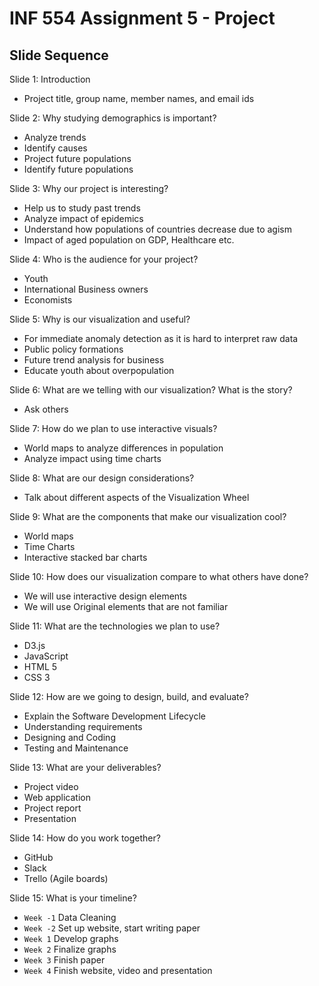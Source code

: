 # INF 554 Assignment 5 - Project

## Slide Sequence

Slide 1: Introduction
- Project title, group name, member names, and email ids

Slide 2: Why studying demographics is important? 
- Analyze trends
- Identify causes
- Project future populations
- Identify future populations

Slide 3: Why our project is interesting?
- Help us to study past trends
- Analyze impact of epidemics
- Understand how populations of countries decrease due to agism
- Impact of aged population on GDP, Healthcare etc.

Slide 4: Who is the audience for your project?
- Youth
- International Business owners
- Economists

Slide 5: Why is our visualization and useful?
- For immediate anomaly detection as it is hard to interpret raw data
- Public policy formations
- Future trend analysis for business
- Educate youth about overpopulation

Slide 6: What are we telling with our visualization? What is the story?
- Ask others

Slide 7: How do we plan to use interactive visuals?
- World maps to analyze differences in population
- Analyze impact using time charts

Slide 8: What are our design considerations?
- Talk about different aspects of the Visualization Wheel

Slide 9: What are the components that make our visualization cool?
- World maps
- Time Charts
- Interactive stacked bar charts

Slide 10: How does our visualization compare to what others have done?
- We will use interactive design elements
- We will use Original elements that are not familiar

Slide 11: What are the technologies we plan to use?
- D3.js
- JavaScript
- HTML 5
- CSS 3

Slide 12: How are we going to design, build, and evaluate?
- Explain the Software Development Lifecycle
- Understanding requirements
- Designing and Coding
- Testing and Maintenance

Slide 13: What are your deliverables?
- Project video
- Web application
- Project report
- Presentation

Slide 14: How do you work together?
- GitHub
- Slack
- Trello (Agile boards)

Slide 15: What is your timeline?
- `Week -1` Data Cleaning
- `Week -2` Set up website, start writing paper
- `Week 1` Develop graphs
- `Week 2` Finalize graphs
- `Week 3` Finish paper
- `Week 4` Finish website, video and presentation
